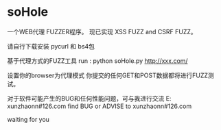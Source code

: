 # soHole

一个WEB代理 FUZZER程序。
现已实现 XSS FUZZ and CSRF FUZZ。

请自行下载安装 pycurl 和 bs4包

基于代理方式的FUZZ工具
run : python soHole.py http://xxx.com/

设置你的browser为代理模式
你提交的任何GET和POST数据都将进行FUZZ测试。

对于软件可能产生的BUG和任何性能问题，可与我进行交流 E: xunzhaonn#126.com
find BUG or ADVISE to xunzhaonn#126.com

waiting for you
